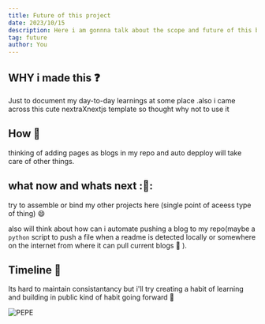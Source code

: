 ```yaml
---
title: Future of this project
date: 2023/10/15
description: Here i am gonnna talk about the scope and future of this blog propj
tag: future
author: You
---
```


## WHY i made this :question:

Just to document my day-to-day learnings at some place .also i came across this cute nextraXnextjs template so thought why not to use it

## How 🌚

thinking of adding pages as blogs in my repo and auto depploy will take care of other things. 

## what now and whats next  ::handshake::

try to assemble or bind my other projects here (single point of aceess type of thing) :smile:

also will think about how can i automate pushing a blog to my repo(maybe a ``python`` script to push a file when a readme is detected locally or somewhere on the internet from where it can pull current blogs :thinking: ).


## Timeline  🤷

Its hard to maintain consistantancy but i'll try creating a habit of learning and building in public kind of habit going forward :100: 

![PEPE](https://i.insider.com/5f515e747ed0ee001e25d66f?width=1136&format=jpeg)


